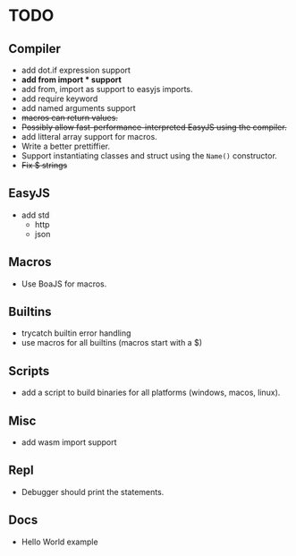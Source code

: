 # TODO

## Compiler
- add dot.if expression support
- **add from import * support**
- add from, import as support to easyjs imports.
- add require keyword
- add named arguments support
- ~~macros can return values.~~
- ~~Possibly allow fast-performance-interpreted EasyJS using the compiler.~~
- add litteral array support for macros.
- Write a better prettiffier.
- Support instantiating classes and struct using the `Name()` constructor.
- ~~Fix $ strings~~

## EasyJS
- add std
    - http
    - json

## Macros
- Use BoaJS for macros.

## Builtins
- trycatch builtin error handling
- use macros for all builtins (macros start with a $)

## Scripts
- add a script to build binaries for all platforms (windows, macos, linux).

## Misc
- add wasm import support

## Repl
- Debugger should print the statements.

## Docs
- Hello World example
